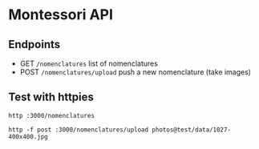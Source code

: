 # Montessori API

## Endpoints

- GET `/nomenclatures` list of nomenclatures
- POST `/nomenclatures/upload` push a new nomenclature (take images)

## Test with httpies

```
http :3000/nomenclatures
```

```
http -f post :3000/nomenclatures/upload photos@test/data/1027-400x400.jpg
```
